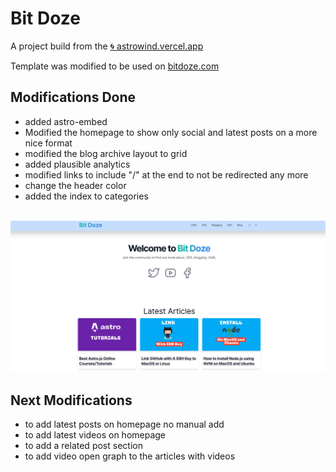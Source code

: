 # Bit Doze


A project build from the [🌀 astrowind.vercel.app](https://astrowind.vercel.app/) 

Template was modified to be used on [bitdoze.com](https://www.bitdoze.com)


## Modifications Done

- added  astro-embed
- Modified the homepage to show only social and latest posts on a more nice format
- modified the blog archive layout to grid
- added plausible analytics
- modified links to include "/" at the end to not be redirected any more
- change the header color
- added the index to categories

<br>

<img src="./src/assets/images/default.png" alt="Bitdoze Screenshot">

<br>


## Next Modifications
- to add latest posts on homepage no manual add
- to add latest videos on homepage
- to add a related post section
- to add video open graph to the articles with videos